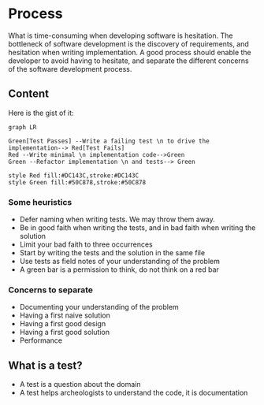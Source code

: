 # Process

What is time-consuming when developing software is hesitation. The bottleneck of software development is the discovery of requirements,
and hesitation when writing implementation. A good process should enable the developer to avoid having to hesitate, and separate the
different concerns of the software development process.

## Content

Here is the gist of it:

```mermaid
graph LR

Green[Test Passes] --Write a failing test \n to drive the implementation--> Red[Test Fails]
Red --Write minimal \n implementation code-->Green
Green --Refactor implementation \n and tests--> Green

style Red fill:#DC143C,stroke:#DC143C
style Green fill:#50C878,stroke:#50C878
```

### Some heuristics

- Defer naming when writing tests. We may throw them away.
- Be in good faith when writing the tests, and in bad faith when writing the solution
- Limit your bad faith to three occurrences
- Start by writing the tests and the solution in the same file
- Use tests as field notes of your understanding of the problem
- A green bar is a permission to think, do not think on a red bar

### Concerns to separate

- Documenting your understanding of the problem
- Having a first naive solution
- Having a first good design
- Having a first good solution
- Performance

## What is a test?

- A test is a question about the domain
- A test helps archeologists to understand the code, it is documentation
